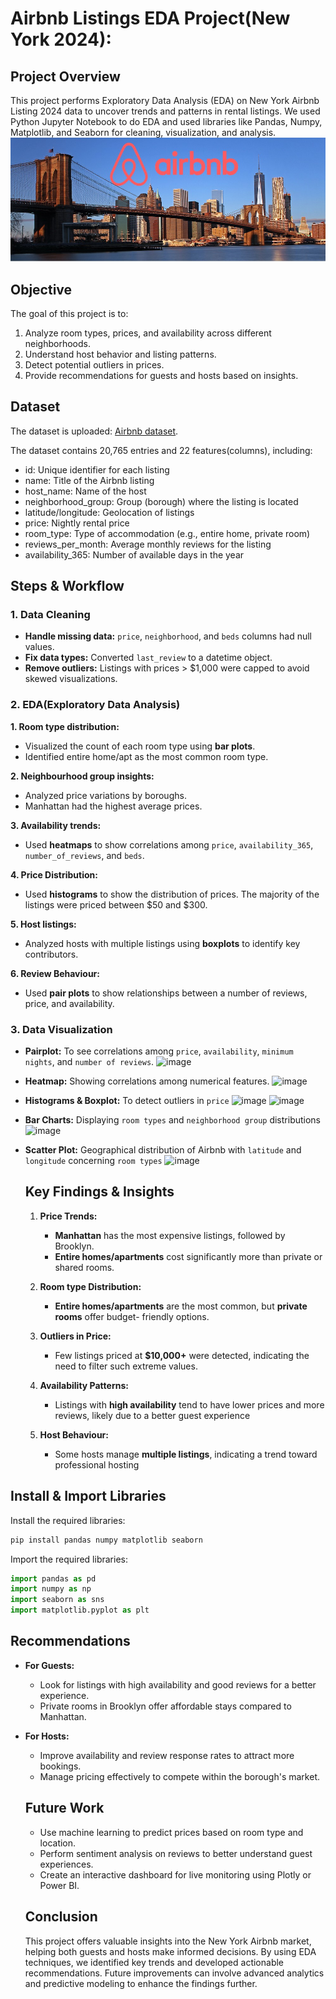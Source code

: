 # Airbnb Listings EDA Project(New York 2024):
## Project Overview
This project performs Exploratory Data Analysis (EDA) on New York Airbnb Listing 2024 data to uncover trends and patterns in rental listings. We used Python Jupyter Notebook to do EDA and used libraries like Pandas, Numpy, Matplotlib, and Seaborn for cleaning, visualization, and analysis.
![AIRBNN NY](https://github.com/GAYATRI-SIVANI-SUSARLA/Airbnb_Listing2024_Python_Project/blob/main/Airbnb_NY.jpg)
## Objective 
The goal of this project is to:
1. Analyze room types, prices, and availability across different neighborhoods.
2. Understand host behavior and listing patterns.
3. Detect potential outliers in prices.
4. Provide recommendations for guests and hosts based on insights.

## Dataset
The dataset is uploaded: [Airbnb dataset](https://github.com/GAYATRI-SIVANI-SUSARLA/Airbnb_Listing2024_Python_Project/blob/main/datasets.csv).

The dataset contains 20,765 entries and 22 features(columns), including:
- id: Unique identifier for each listing
- name: Title of the Airbnb listing
- host_name: Name of the host
- neighborhood_group: Group (borough) where the listing is located
- latitude/longitude: Geolocation of listings
- price: Nightly rental price
- room_type: Type of accommodation (e.g., entire home, private room)
- reviews_per_month: Average monthly reviews for the listing
- availability_365: Number of available days in the year

## Steps & Workflow
### 1. Data Cleaning 
- **Handle missing data:** `price`, `neighborhood`, and `beds` columns had null values.
- **Fix data types:** Converted `last_review` to a datetime object.
- **Remove outliers:** Listings with prices > $1,000 were capped to avoid skewed visualizations.
 ### 2. EDA(Exploratory Data Analysis)
 **1. Room type distribution:** 
 - Visualized the count of each room type using **bar plots**.
 - Identified entire home/apt as the most common room type.
 
 **2. Neighbourhood group insights:**
   - Analyzed price variations by boroughs.
   - Manhattan had the highest average prices.
     
 **3. Availability trends:**
   - Used **heatmaps** to show correlations among `price`, `availability_365`, 
       `number_of_reviews`, and `beds`.
     
 **4. Price Distribution:**
 - Used **histograms** to show the distribution of prices.
    The majority of the listings were priced between $50 and $300.
 
 **5. Host listings:**
 - Analyzed hosts with multiple listings using **boxplots** to identify key contributors.
 
 **6. Review Behaviour:**
  - Used **pair plots** to show relationships between a number of reviews, price, and availability.

  
 ### 3. Data Visualization
 - **Pairplot:** To see correlations among `price`, `availability`, `minimum nights`, and `number of reviews`.
   ![image](https://github.com/user-attachments/assets/54c75592-3b6d-44a6-9e0c-34f9c6ee4f3f)

 - **Heatmap:** Showing correlations among numerical features.
   ![image](https://github.com/user-attachments/assets/3374b97a-921d-4e40-a765-fe0db58349eb)

 - **Histograms & Boxplot:** To detect outliers in `price`
   ![image](https://github.com/user-attachments/assets/3ede359c-cbe0-48f7-a62e-4c0fdb783684)
   ![image](https://github.com/user-attachments/assets/32010d6d-f6fe-4bd1-a465-6558ec2b0ead)


 - **Bar Charts:** Displaying `room types` and `neighborhood group` distributions
  ![image](https://github.com/user-attachments/assets/ecfbe718-60ef-498c-a34d-39b0f236e90e)
- **Scatter Plot:** Geographical distribution of Airbnb with `latitude` and `longitude` concerning `room types`
  ![image](https://github.com/user-attachments/assets/d7249da0-877b-4d90-af0d-291b484705fc)


  ## Key Findings & Insights
  1. **Price Trends:**
      - **Manhattan** has the most expensive listings, followed by Brooklyn.
      - **Entire homes/apartments** cost significantly more than private or shared rooms.
  2. **Room type Distribution:**
      - **Entire homes/apartments** are the most common, but **private rooms** offer budget- 
        friendly options.

  3. **Outliers in Price:**
       - Few listings priced at **$10,000+** were detected, indicating the need to filter such 
       extreme values.
     
  4. **Availability Patterns:**
      - Listings with **high availability** tend to have lower prices and more reviews, likely 
         due to a better guest experience
      
     
  5. **Host Behaviour:**
      - Some hosts manage **multiple listings**, indicating a trend toward professional hosting
    
 ## Install & Import Libraries
 Install the required libraries:
 ```python
 pip install pandas numpy matplotlib seaborn
 ```
Import the required libraries:
 ```python
 import pandas as pd
 import numpy as np
 import seaborn as sns 
 import matplotlib.pyplot as plt
 ```
## Recommendations
- **For Guests:**
   - Look for listings with high availability and good reviews for a better experience.
   - Private rooms in Brooklyn offer affordable stays compared to Manhattan.
- **For Hosts:**
   - Improve availability and review response rates to attract more bookings.
   - Manage pricing effectively to compete within the borough's market.
 
  ## Future Work
  - Use machine learning to predict prices based on room type and location.
  - Perform sentiment analysis on reviews to better understand guest experiences.
  - Create an interactive dashboard for live monitoring using Plotly or Power BI.
 
  ## Conclusion
  This project offers valuable insights into the New York Airbnb market, helping both guests and hosts make informed decisions. By using EDA techniques, we identified key trends and developed actionable recommendations. Future improvements can involve advanced analytics and predictive modeling to enhance the findings further.
  

   


 






















